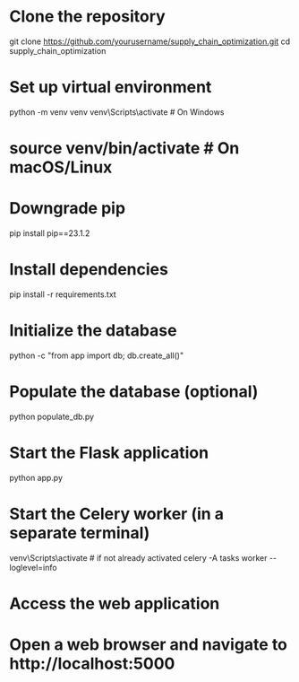 # Clone the repository
git clone https://github.com/yourusername/supply_chain_optimization.git
cd supply_chain_optimization

# Set up virtual environment
python -m venv venv
venv\Scripts\activate  # On Windows
# source venv/bin/activate  # On macOS/Linux

# Downgrade pip
pip install pip==23.1.2

# Install dependencies
pip install -r requirements.txt

# Initialize the database
python -c "from app import db; db.create_all()"

# Populate the database (optional)
python populate_db.py

# Start the Flask application
python app.py

# Start the Celery worker (in a separate terminal)
venv\Scripts\activate  # if not already activated
celery -A tasks worker --loglevel=info

# Access the web application
# Open a web browser and navigate to http://localhost:5000
